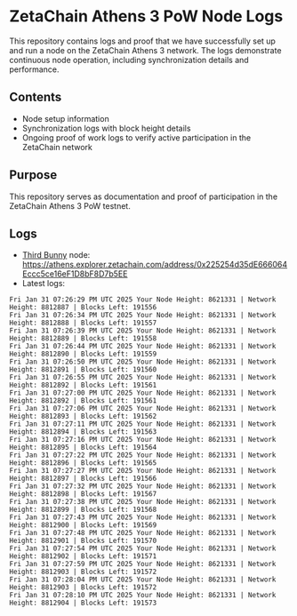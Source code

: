 # ZetaChain Athens 3 PoW Node Logs
This repository contains logs and proof that we have successfully set up and run a node on the ZetaChain Athens 3 network. The logs demonstrate continuous node operation, including synchronization details and performance.

## Contents
- Node setup information
- Synchronization logs with block height details
- Ongoing proof of work logs to verify active participation in the ZetaChain network

## Purpose
This repository serves as documentation and proof of participation in the ZetaChain Athens 3 PoW testnet.

## Logs

- [Third Bunny](https://thirdbunny.xyz/) node: https://athens.explorer.zetachain.com/address/0x225254d35dE666064Eccc5ce16eF1D8bF8D7b5EE
- Latest logs:
```
Fri Jan 31 07:26:29 PM UTC 2025 Your Node Height: 8621331 | Network Height: 8812887 | Blocks Left: 191556
Fri Jan 31 07:26:34 PM UTC 2025 Your Node Height: 8621331 | Network Height: 8812888 | Blocks Left: 191557
Fri Jan 31 07:26:39 PM UTC 2025 Your Node Height: 8621331 | Network Height: 8812889 | Blocks Left: 191558
Fri Jan 31 07:26:44 PM UTC 2025 Your Node Height: 8621331 | Network Height: 8812890 | Blocks Left: 191559
Fri Jan 31 07:26:50 PM UTC 2025 Your Node Height: 8621331 | Network Height: 8812891 | Blocks Left: 191560
Fri Jan 31 07:26:55 PM UTC 2025 Your Node Height: 8621331 | Network Height: 8812892 | Blocks Left: 191561
Fri Jan 31 07:27:00 PM UTC 2025 Your Node Height: 8621331 | Network Height: 8812892 | Blocks Left: 191561
Fri Jan 31 07:27:06 PM UTC 2025 Your Node Height: 8621331 | Network Height: 8812893 | Blocks Left: 191562
Fri Jan 31 07:27:11 PM UTC 2025 Your Node Height: 8621331 | Network Height: 8812894 | Blocks Left: 191563
Fri Jan 31 07:27:16 PM UTC 2025 Your Node Height: 8621331 | Network Height: 8812895 | Blocks Left: 191564
Fri Jan 31 07:27:22 PM UTC 2025 Your Node Height: 8621331 | Network Height: 8812896 | Blocks Left: 191565
Fri Jan 31 07:27:27 PM UTC 2025 Your Node Height: 8621331 | Network Height: 8812897 | Blocks Left: 191566
Fri Jan 31 07:27:32 PM UTC 2025 Your Node Height: 8621331 | Network Height: 8812898 | Blocks Left: 191567
Fri Jan 31 07:27:38 PM UTC 2025 Your Node Height: 8621331 | Network Height: 8812899 | Blocks Left: 191568
Fri Jan 31 07:27:43 PM UTC 2025 Your Node Height: 8621331 | Network Height: 8812900 | Blocks Left: 191569
Fri Jan 31 07:27:48 PM UTC 2025 Your Node Height: 8621331 | Network Height: 8812901 | Blocks Left: 191570
Fri Jan 31 07:27:54 PM UTC 2025 Your Node Height: 8621331 | Network Height: 8812902 | Blocks Left: 191571
Fri Jan 31 07:27:59 PM UTC 2025 Your Node Height: 8621331 | Network Height: 8812903 | Blocks Left: 191572
Fri Jan 31 07:28:04 PM UTC 2025 Your Node Height: 8621331 | Network Height: 8812903 | Blocks Left: 191572
Fri Jan 31 07:28:10 PM UTC 2025 Your Node Height: 8621331 | Network Height: 8812904 | Blocks Left: 191573
```

